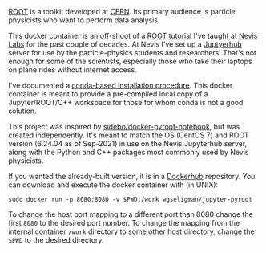 [ROOT](https://root.cern.ch/) is a toolkit developed at [CERN](https://home.cern/). Its primary audience is particle physicists who want to perform data analysis.

This docker container is an off-shoot of a [ROOT tutorial](https://www.nevis.columbia.edu/~seligman/root-class/) I've taught at [Nevis Labs](https://www.nevis.columbia.edu/) for the past couple of decades. At Nevis I've set up a [Juptyerhub](https://jupyterhub.readthedocs.io/en/stable/) server for use by the particle-physics students and researchers. That's not enough for some of the scientists, especially those who take their laptops on plane rides without internet access. 

I've documented a [conda-based installation procedure](https://twiki.nevis.columbia.edu/twiki/bin/view/Main/JupyterROOTContainers). This docker container is meant to provide a pre-compiled local copy of a Jupyter/ROOT/C++ workspace for those for whom conda is not a good solution.

This project was inspired by [sidebo/docker-pyroot-notebook](https://github.com/sidebo/docker-pyroot-notebook), but was created independently. It's meant to match the OS (CentOS 7) and ROOT version (6.24.04 as of Sep-2021) in use on the Nevis Jupyterhub server, along with the Python and C++ packages most commonly used by Nevis physicists.

If you wanted the already-built version, it is in a [Dockerhub](https://hub.docker.com/r/wgseligman/jupyter-pyroot) repository. You can download and execute the docker container with (in UNIX):

```
sudo docker run -p 8080:8080 -v $PWD:/work wgseligman/jupyter-pyroot
```

To change the host port mapping to a different port than 8080 change the first `8080` to the desired port number. To change the mapping from the internal container `/work` directory to some other host directory, change the `$PWD` to the desired directory. 